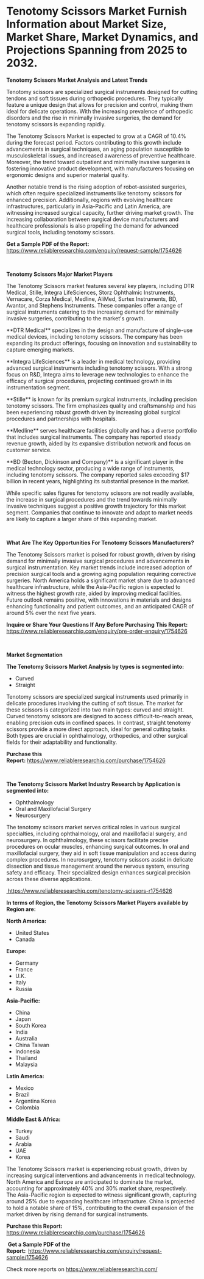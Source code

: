 <p><h1>Tenotomy Scissors Market Furnish Information about Market Size, Market Share, Market Dynamics, and Projections Spanning from 2025 to 2032.</h1></p><p><strong>Tenotomy Scissors Market Analysis and Latest Trends</strong></p>
<p><p>Tenotomy scissors are specialized surgical instruments designed for cutting tendons and soft tissues during orthopedic procedures. They typically feature a unique design that allows for precision and control, making them ideal for delicate operations. With the increasing prevalence of orthopedic disorders and the rise in minimally invasive surgeries, the demand for tenotomy scissors is expanding rapidly.</p><p>The Tenotomy Scissors Market is expected to grow at a CAGR of 10.4% during the forecast period. Factors contributing to this growth include advancements in surgical techniques, an aging population susceptible to musculoskeletal issues, and increased awareness of preventive healthcare. Moreover, the trend toward outpatient and minimally invasive surgeries is fostering innovative product development, with manufacturers focusing on ergonomic designs and superior material quality.</p><p>Another notable trend is the rising adoption of robot-assisted surgeries, which often require specialized instruments like tenotomy scissors for enhanced precision. Additionally, regions with evolving healthcare infrastructures, particularly in Asia-Pacific and Latin America, are witnessing increased surgical capacity, further driving market growth. The increasing collaboration between surgical device manufacturers and healthcare professionals is also propelling the demand for advanced surgical tools, including tenotomy scissors.</p></p>
<p><strong>Get a Sample PDF of the Report:&nbsp;</strong> <a href="https://www.reliableresearchiq.com/enquiry/request-sample/1754626?utm_campaign=2477&utm_medium=2&utm_source=Github&utm_content=ia&utm_term=03032025&utm_id=tenotomy-scissors">https://www.reliableresearchiq.com/enquiry/request-sample/1754626</a></p>
<p>&nbsp;</p>
<p><strong>Tenotomy Scissors Major Market Players</strong></p>
<p><p>The Tenotomy Scissors market features several key players, including DTR Medical, Stille, Integra LifeSciences, Storz Ophthalmic Instruments, Vernacare, Corza Medical, Medline, AliMed, Surtex Instruments, BD, Avantor, and Stephens Instruments. These companies offer a range of surgical instruments catering to the increasing demand for minimally invasive surgeries, contributing to the market's growth.</p><p>**DTR Medical** specializes in the design and manufacture of single-use medical devices, including tenotomy scissors. The company has been expanding its product offerings, focusing on innovation and sustainability to capture emerging markets.</p><p>**Integra LifeSciences** is a leader in medical technology, providing advanced surgical instruments including tenotomy scissors. With a strong focus on R&D, Integra aims to leverage new technologies to enhance the efficacy of surgical procedures, projecting continued growth in its instrumentation segment.</p><p>**Stille** is known for its premium surgical instruments, including precision tenotomy scissors. The firm emphasizes quality and craftsmanship and has been experiencing robust growth driven by increasing global surgical procedures and partnerships with hospitals.</p><p>**Medline** serves healthcare facilities globally and has a diverse portfolio that includes surgical instruments. The company has reported steady revenue growth, aided by its expansive distribution network and focus on customer service.</p><p>**BD (Becton, Dickinson and Company)** is a significant player in the medical technology sector, producing a wide range of instruments, including tenotomy scissors. The company reported sales exceeding $17 billion in recent years, highlighting its substantial presence in the market.</p><p>While specific sales figures for tenotomy scissors are not readily available, the increase in surgical procedures and the trend towards minimally invasive techniques suggest a positive growth trajectory for this market segment. Companies that continue to innovate and adapt to market needs are likely to capture a larger share of this expanding market.</p></p>
<p>&nbsp;</p>
<p><strong>What Are The Key Opportunities For Tenotomy Scissors Manufacturers?</strong></p>
<p><p>The Tenotomy Scissors market is poised for robust growth, driven by rising demand for minimally invasive surgical procedures and advancements in surgical instrumentation. Key market trends include increased adoption of precision surgical tools and a growing aging population requiring corrective surgeries. North America holds a significant market share due to advanced healthcare infrastructure, while the Asia-Pacific region is expected to witness the highest growth rate, aided by improving medical facilities. Future outlook remains positive, with innovations in materials and designs enhancing functionality and patient outcomes, and an anticipated CAGR of around 5% over the next five years.</p></p>
<p><strong>Inquire or Share Your Questions If Any Before Purchasing This Report:</strong> <a href="https://www.reliableresearchiq.com/enquiry/pre-order-enquiry/1754626?utm_campaign=2477&utm_medium=2&utm_source=Github&utm_content=ia&utm_term=03032025&utm_id=tenotomy-scissors">https://www.reliableresearchiq.com/enquiry/pre-order-enquiry/1754626</a></p>
<p>&nbsp;</p>
<p><strong>Market Segmentation</strong></p>
<p><strong>The Tenotomy Scissors Market Analysis by types is segmented into:</strong></p>
<p><ul><li>Curved</li><li>Straight</li></ul></p>
<p><p>Tenotomy scissors are specialized surgical instruments used primarily in delicate procedures involving the cutting of soft tissue. The market for these scissors is categorized into two main types: curved and straight. Curved tenotomy scissors are designed to access difficult-to-reach areas, enabling precision cuts in confined spaces. In contrast, straight tenotomy scissors provide a more direct approach, ideal for general cutting tasks. Both types are crucial in ophthalmology, orthopedics, and other surgical fields for their adaptability and functionality.</p></p>
<p><strong>Purchase this Report:&nbsp;</strong><a href="https://www.reliableresearchiq.com/purchase/1754626?utm_campaign=2477&utm_medium=2&utm_source=Github&utm_content=ia&utm_term=03032025&utm_id=tenotomy-scissors">https://www.reliableresearchiq.com/purchase/1754626</a></p>
<p>&nbsp;</p>
<p><strong>The Tenotomy Scissors Market Industry Research by Application is segmented into:</strong></p>
<p><ul><li>Ophthalmology</li><li>Oral and Maxillofacial Surgery</li><li>Neurosurgery</li></ul></p>
<p><p>The tenotomy scissors market serves critical roles in various surgical specialties, including ophthalmology, oral and maxillofacial surgery, and neurosurgery. In ophthalmology, these scissors facilitate precise procedures on ocular muscles, enhancing surgical outcomes. In oral and maxillofacial surgery, they aid in soft tissue manipulation and access during complex procedures. In neurosurgery, tenotomy scissors assist in delicate dissection and tissue management around the nervous system, ensuring safety and efficacy. Their specialized design enhances surgical precision across these diverse applications.</p></p>
<p><a href="https://www.reliableresearchiq.com/tenotomy-scissors-r1754626?utm_campaign=2477&utm_medium=2&utm_source=Github&utm_content=ia&utm_term=03032025&utm_id=tenotomy-scissors">&nbsp;https://www.reliableresearchiq.com/tenotomy-scissors-r1754626</a></p>
<p><strong>In terms of Region, the Tenotomy Scissors Market Players available by Region are:</strong></p>
<p>
    <p> <strong> North America: </strong>
        <ul>
            <li>United States</li>
            <li>Canada</li>
        </ul>
        </p> 
    <p> <strong> Europe: </strong>
        <ul>
            <li>Germany</li>
            <li>France</li>
            <li>U.K.</li>
            <li>Italy</li>
            <li>Russia</li>
        </ul>
        </p> 
    <p> <strong> Asia-Pacific: </strong>
        <ul>
            <li>China</li>
            <li>Japan</li>
            <li>South Korea</li>
            <li>India</li>
            <li>Australia</li>
            <li>China Taiwan</li>
            <li>Indonesia</li>
            <li>Thailand</li>
            <li>Malaysia</li>
        </ul>
        </p> 
    <p> <strong> Latin America: </strong>
        <ul>
            <li>Mexico</li>
            <li>Brazil</li>
            <li>Argentina Korea</li>
            <li>Colombia</li>
        </ul>
        </p> 
    <p> <strong> Middle East & Africa: </strong>
        <ul>
            <li>Turkey</li>
            <li>Saudi</li>
            <li>Arabia</li>
            <li>UAE</li>
            <li>Korea</li>
        </ul>
    </p>
    </p>
<p><p>The Tenotomy Scissors market is experiencing robust growth, driven by increasing surgical interventions and advancements in medical technology. North America and Europe are anticipated to dominate the market, accounting for approximately 40% and 30% market share, respectively. The Asia-Pacific region is expected to witness significant growth, capturing around 25% due to expanding healthcare infrastructure. China is projected to hold a notable share of 15%, contributing to the overall expansion of the market driven by rising demand for surgical instruments.</p></p>
<p><strong>Purchase this Report: </strong><a href="https://www.reliableresearchiq.com/purchase/1754626?utm_campaign=2477&utm_medium=2&utm_source=Github&utm_content=ia&utm_term=03032025&utm_id=tenotomy-scissors">https://www.reliableresearchiq.com/purchase/1754626</a></p>
<p>&nbsp;<strong>Get a Sample PDF of the Report:&nbsp;&nbsp;</strong><a href="https://www.reliableresearchiq.com/enquiry/request-sample/1754626?utm_campaign=2477&utm_medium=2&utm_source=Github&utm_content=ia&utm_term=03032025&utm_id=tenotomy-scissors">https://www.reliableresearchiq.com/enquiry/request-sample/1754626</a></p>
<p><strong></strong></p>
<p>Check more reports on <a href="https://www.reliableresearchiq.com/?utm_campaign=2477&utm_medium=2&utm_source=Github&utm_content=ia&utm_term=03032025&utm_id=tenotomy-scissors">https://www.reliableresearchiq.com/</a></p>